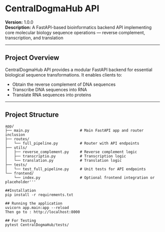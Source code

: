 # CentralDogmaHub API

**Version:** 1.0.0  
**Description:** A FastAPI-based bioinformatics backend API implementing core molecular biology sequence operations — reverse complement, transcription, and translation

---

## Project Overview

CentralDogmaHub API provides a modular FastAPI backend for essential biological sequence transformations. It enables clients to:

- Obtain the reverse complement of DNA sequences  
- Transcribe DNA sequences into RNA  
- Translate RNA sequences into proteins  

---

## Project Structure

```plaintext
app/
├── main.py                       # Main FastAPI app and router inclusion
├── routes/
│   └── full_pipeline.py          # Router with API endpoints
├── utils/
│   ├── reverse_complement.py     # Reverse complement logic
│   ├── transcriptio.py           # Transcription logic
│   └── translation.py            # Translation logic
├── tests/
│   └── test_full_pipeline.py     # Unit tests for API endpoints
└── frontend/
    └── index.py                  # Optional frontend integration or placeholder'''

##Installation
pip install -r requirements.txt

## Running the application 
uvicorn app.main:app --reload
Then go to : http://localhost:8000 

## For Testing
pytest CentralDogmaHub/tests/

